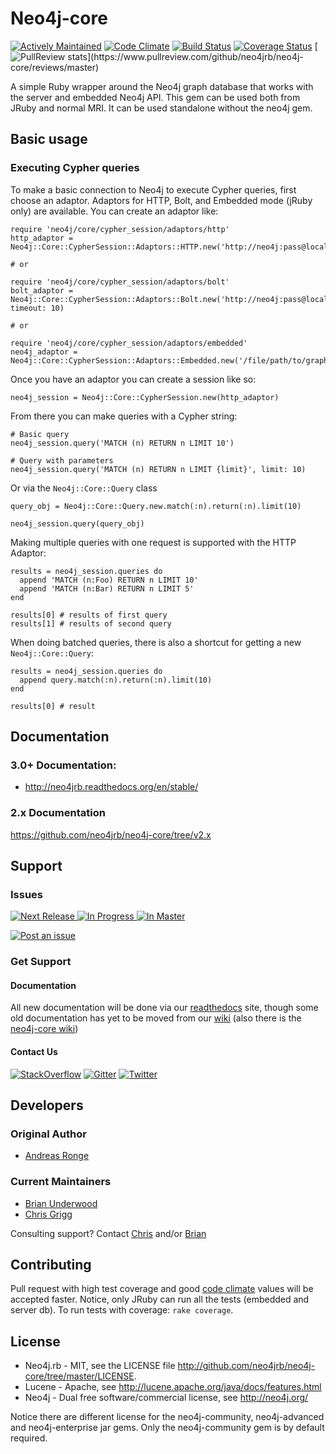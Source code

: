 # Neo4j-core

[![Actively Maintained](https://img.shields.io/badge/Maintenance%20Level-Actively%20Maintained-green.svg)](https://gist.github.com/cheerfulstoic/d107229326a01ff0f333a1d3476e068d)
[![Code Climate](https://codeclimate.com/github/neo4jrb/neo4j-core.svg)](https://codeclimate.com/github/neo4jrb/neo4j-core)
[![Build Status](https://travis-ci.org/neo4jrb/neo4j-core.svg)](https://travis-ci.org/neo4jrb/neo4j-core)
[![Coverage Status](https://coveralls.io/repos/neo4jrb/neo4j-core/badge.svg?branch=master)](https://coveralls.io/r/neo4jrb/neo4j-core?branch=master)
[![PullReview stats](https://www.pullreview.com/github/neo4jrb/neo4j-core/badges/master.svg?)](https://www.pullreview.com/github/neo4jrb/neo4j-core/reviews/master)

A simple Ruby wrapper around the Neo4j graph database that works with the server and embedded Neo4j API. This gem can be used both from JRuby and normal MRI.
It can be used standalone without the neo4j gem.

## Basic usage

### Executing Cypher queries

To make a basic connection to Neo4j to execute Cypher queries, first choose an adaptor.  Adaptors for HTTP, Bolt, and Embedded mode (jRuby only) are available.  You can create an adaptor like:

    require 'neo4j/core/cypher_session/adaptors/http'
    http_adaptor = Neo4j::Core::CypherSession::Adaptors::HTTP.new('http://neo4j:pass@localhost:7474')

    # or

    require 'neo4j/core/cypher_session/adaptors/bolt'
    bolt_adaptor = Neo4j::Core::CypherSession::Adaptors::Bolt.new('http://neo4j:pass@localhost:7687', timeout: 10)

    # or

    require 'neo4j/core/cypher_session/adaptors/embedded'
    neo4j_adaptor = Neo4j::Core::CypherSession::Adaptors::Embedded.new('/file/path/to/graph.db')

Once you have an adaptor you can create a session like so:

    neo4j_session = Neo4j::Core::CypherSession.new(http_adaptor)

From there you can make queries with a Cypher string:

    # Basic query
    neo4j_session.query('MATCH (n) RETURN n LIMIT 10')

    # Query with parameters
    neo4j_session.query('MATCH (n) RETURN n LIMIT {limit}', limit: 10)

Or via the `Neo4j::Core::Query` class

    query_obj = Neo4j::Core::Query.new.match(:n).return(:n).limit(10)

    neo4j_session.query(query_obj)

Making multiple queries with one request is supported with the HTTP Adaptor:

    results = neo4j_session.queries do
      append 'MATCH (n:Foo) RETURN n LIMIT 10'
      append 'MATCH (n:Bar) RETURN n LIMIT 5'
    end

    results[0] # results of first query
    results[1] # results of second query

When doing batched queries, there is also a shortcut for getting a new `Neo4j::Core::Query`:

    results = neo4j_session.queries do
      append query.match(:n).return(:n).limit(10)
    end

    results[0] # result

## Documentation

### 3.0+ Documentation:

 * http://neo4jrb.readthedocs.org/en/stable/

### 2.x Documentation

https://github.com/neo4jrb/neo4j-core/tree/v2.x

## Support

### Issues

[![Next Release](https://badge.waffle.io/neo4jrb/neo4j-core.png?label=Next%20Release&title=Next%20Release) ![In Progress](https://badge.waffle.io/neo4jrb/neo4j-core.png?label=In%20Progress&title=In%20Progress) ![In Master](https://badge.waffle.io/neo4jrb/neo4j-core.png?label=In%20Master&title=In%20Master)](https://waffle.io/neo4jrb/neo4j-core)

[![Post an issue](https://img.shields.io/badge/Bug%3F-Post%20an%20issue!-blue.svg)](https://waffle.io/neo4jrb/neo4j-core)


### Get Support

#### Documentation

All new documentation will be done via our [readthedocs](http://neo4jrb.readthedocs.org) site, though some old documentation has yet to be moved from our [wiki](https://github.com/neo4jrb/neo4j/wiki) (also there is the [neo4j-core wiki](https://github.com/neo4jrb/neo4j-core/wiki))

#### Contact Us

[![StackOverflow](https://img.shields.io/badge/StackOverflow-Ask%20a%20question!-blue.svg)](http://stackoverflow.com/questions/ask?tags=neo4j.rb+neo4j+ruby)  [![Gitter](https://img.shields.io/badge/Gitter-Join%20our%20chat!-blue.svg)](https://gitter.im/neo4jrb/neo4j?utm_source=badge&utm_medium=badge&utm_campaign=pr-badge&utm_content=badge)  [![Twitter](https://img.shields.io/badge/Twitter-Tweet%20with%20us!-blue.svg)](https://twitter.com/neo4jrb)


## Developers

### Original Author

* [Andreas Ronge](https://github.com/andreasronge)

### Current Maintainers

* [Brian Underwood](https://github.com/cheerfulstoic)
* [Chris Grigg](https://github.com/subvertallchris)

Consulting support? Contact [Chris](http://subvertallmedia.com/) and/or [Brian](http://www.brian-underwood.codes/)

## Contributing

Pull request with high test coverage and good [code climate](https://codeclimate.com/github/neo4jrb/neo4j-core) values will be accepted faster.
Notice, only JRuby can run all the tests (embedded and server db). To run tests with coverage: `rake coverage`.

## License
* Neo4j.rb - MIT, see the LICENSE file http://github.com/neo4jrb/neo4j-core/tree/master/LICENSE.
* Lucene -  Apache, see http://lucene.apache.org/java/docs/features.html
* Neo4j - Dual free software/commercial license, see http://neo4j.org/

Notice there are different license for the neo4j-community, neo4j-advanced and neo4j-enterprise jar gems.
Only the neo4j-community gem is by default required.
